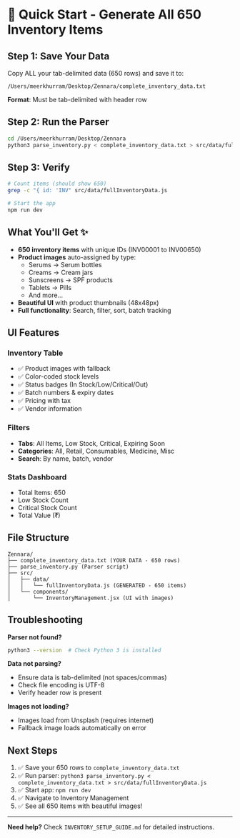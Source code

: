 # 🚀 Quick Start - Generate All 650 Inventory Items

## Step 1: Save Your Data

Copy ALL your tab-delimited data (650 rows) and save it to:
```
/Users/meerkhurram/Desktop/Zennara/complete_inventory_data.txt
```

**Format**: Must be tab-delimited with header row

## Step 2: Run the Parser

```bash
cd /Users/meerkhurram/Desktop/Zennara
python3 parse_inventory.py < complete_inventory_data.txt > src/data/fullInventoryData.js
```

## Step 3: Verify

```bash
# Count items (should show 650)
grep -c "{ id: 'INV" src/data/fullInventoryData.js

# Start the app
npm run dev
```

## What You'll Get ✨

- **650 inventory items** with unique IDs (INV00001 to INV00650)
- **Product images** auto-assigned by type:
  - Serums → Serum bottles
  - Creams → Cream jars
  - Sunscreens → SPF products
  - Tablets → Pills
  - And more...
- **Beautiful UI** with product thumbnails (48x48px)
- **Full functionality**: Search, filter, sort, batch tracking

## UI Features

### Inventory Table
- ✅ Product images with fallback
- ✅ Color-coded stock levels
- ✅ Status badges (In Stock/Low/Critical/Out)
- ✅ Batch numbers & expiry dates
- ✅ Pricing with tax
- ✅ Vendor information

### Filters
- **Tabs**: All Items, Low Stock, Critical, Expiring Soon
- **Categories**: All, Retail, Consumables, Medicine, Misc
- **Search**: By name, batch, vendor

### Stats Dashboard
- Total Items: 650
- Low Stock Count
- Critical Stock Count  
- Total Value (₹)

## File Structure

```
Zennara/
├── complete_inventory_data.txt (YOUR DATA - 650 rows)
├── parse_inventory.py (Parser script)
├── src/
│   ├── data/
│   │   └── fullInventoryData.js (GENERATED - 650 items)
│   └── components/
│       └── InventoryManagement.jsx (UI with images)
```

## Troubleshooting

**Parser not found?**
```bash
python3 --version  # Check Python 3 is installed
```

**Data not parsing?**
- Ensure data is tab-delimited (not spaces/commas)
- Check file encoding is UTF-8
- Verify header row is present

**Images not loading?**
- Images load from Unsplash (requires internet)
- Fallback image loads automatically on error

## Next Steps

1. ✅ Save your 650 rows to `complete_inventory_data.txt`
2. ✅ Run parser: `python3 parse_inventory.py < complete_inventory_data.txt > src/data/fullInventoryData.js`
3. ✅ Start app: `npm run dev`
4. ✅ Navigate to Inventory Management
5. ✅ See all 650 items with beautiful images!

---

**Need help?** Check `INVENTORY_SETUP_GUIDE.md` for detailed instructions.

